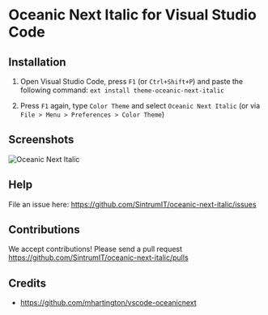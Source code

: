 # Oceanic Next Italic for Visual Studio Code

## Installation
1. Open Visual Studio Code, press `F1` (or `Ctrl+Shift+P`) and paste the following command: `ext install theme-oceanic-next-italic`

2. Press `F1` again, type `Color Theme` and select `Oceanic Next Italic` (or via `File > Menu > Preferences > Color Theme`)

## Screenshots
![Oceanic Next Italic](https://github.com/SintrumIT/oceanic-next-italic/blob/master/images/screenshot.png "Oceanic Next Italic")

## Help
File an issue here:
https://github.com/SintrumIT/oceanic-next-italic/issues

## Contributions
We accept contributions! Please send a pull request
https://github.com/SintrumIT/oceanic-next-italic/pulls

## Credits
* https://github.com/mhartington/vscode-oceanicnext
